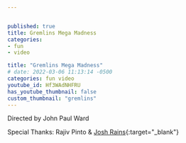 ```yaml
---


published: true
title: Gremlins Mega Madness
categories:
- fun
- video

title: "Gremlins Mega Madness"
# date: 2022-03-06 11:13:14 -0500
categories: fun video
youtube_id: Hf3WAdNHFRU
has_youtube_thumbnail: false
custom_thumbnail: "gremlins"
---
```


Directed by John Paul Ward

Special Thanks: Rajiv Pinto & [Josh Rains](https://joshuarains.com/){:target="\_blank"}
